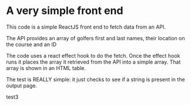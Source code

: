 
# A very simple front end

This code is a simple ReactJS front end to fetch data from an API.

The API provides an array of golfers first and last names, their location on the course and an ID

The code uses a react effect hook to do the fetch. Once the effect hook runs it places the array it retrieved from the API into a simple array. That array is shown in an HTML table.

The test is REALLY simple: it just checks to see if a string is present in the output page.

test3